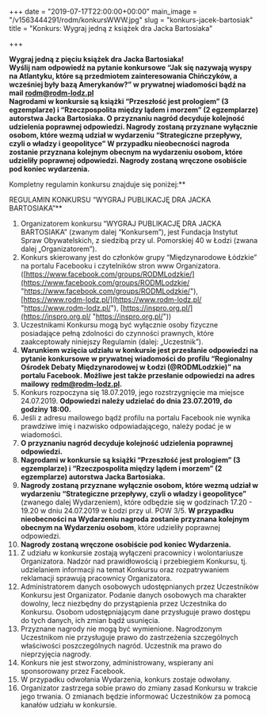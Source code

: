 +++
date = "2019-07-17T22:00:00+00:00"
main_image = "/v1563444291/rodm/konkursWWW.jpg"
slug = "konkurs-jacek-bartosiak"
title = "Konkurs: Wygraj jedną z książek dra Jacka Bartosiaka"

+++

**Wygraj jedną z pięciu książek dra Jacka Bartosiaka!  
Wyślij nam odpowiedź na pytanie konkursowe “Jak się nazywają wyspy na Atlantyku, które są przedmiotem zainteresowania Chińczyków, a wcześniej były bazą Amerykanów?” w prywatnej wiadomości bądź na mail** [**rodm@rodm-lodz.pl**  
](mailto:rodm@rodm-lodz.pl) **Nagrodami w konkursie są książki “Przeszłość jest prologiem” (3 egzemplarze) i “Rzeczpospolita między lądem i morzem” (2 egzemplarze) autorstwa Jacka Bartosiaka. O przyznaniu nagród decyduje kolejność udzielenia poprawnej odpowiedzi. Nagrody zostaną przyznane wyłącznie osobom, które wezmą udział w wydarzeniu “Strategiczne przepływy, czyli o władzy i geopolityce” W przypadku nieobecności nagroda zostanie przyznana kolejnym obecnym na wydarzeniu osobom, które udzieliły poprawnej odpowiedzi. Nagrody zostaną wręczone osobiście pod koniec wydarzenia.**

  
Kompletny regulamin konkursu znajduje się poniżej:**  
  
REGULAMIN KONKURSU “WYGRAJ PUBLIKACJĘ DRA JACKA BARTOSIAKA”**

 1. Organizatorem konkursu “WYGRAJ PUBLIKACJĘ DRA JACKA BARTOSIAKA” (zwanym dalej “Konkursem”), jest Fundacja Instytut Spraw Obywatelskich, z siedzibą przy ul. Pomorskiej 40 w Łodzi (zwana dalej „Organizatorem”).
 2. Konkurs skierowany jest do członków grupy “Międzynarodowe Łódzkie” na portalu Facebooku i czytelników stron www Organizatora. ([https://www.facebook.com/groups/RODMLodzkie/](https://www.facebook.com/groups/RODMLodzkie/ "https://www.facebook.com/groups/RODMLodzkie/"), [https://www.rodm-lodz.pl/](https://www.rodm-lodz.pl/ "https://www.rodm-lodz.pl/"), [https://inspro.org.pl/](https://inspro.org.pl/ "https://inspro.org.pl/"))
 3. Uczestnikami Konkursu mogą być wyłącznie osoby fizyczne posiadające pełną zdolności do czynności prawnych, które zaakceptowały niniejszy Regulamin (dalej: „Uczestnik”).
 4. **Warunkiem wzięcia udziału w konkursie jest przesłanie odpowiedzi na pytanie konkursowe w prywatnej wiadomości do profilu “Regionalny Ośrodek Debaty Międzynarodowej w Łodzi (@RODMLodzkie)” na portalu Facebook. Możliwe jest także przesłanie odpowiedzi na adres mailowy** [**rodm@rodm-lodz.pl**](mailto:rodm@rodm-lodz.pl)**.**
 5. Konkurs rozpoczyna się 18.07.2019, jego rozstrzygnięcie ma miejsce 24.07.2019. **Odpowiedzi należy udzielać do dnia 23.07.2019, do godziny 18:00.**
 6. Jeśli z adresu mailowego bądź profilu na portalu Facebook nie wynika prawdziwe imię i nazwisko odpowiadającego, należy podać je w wiadomości.
 7. **O przyznaniu nagród decyduje kolejność udzielenia poprawnej odpowiedzi.**
 8. **Nagrodami w konkursie są książki “Przeszłość jest prologiem” (3 egzemplarze) i “Rzeczpospolita między lądem i morzem” (2 egzemplarze) autorstwa Jacka Bartosiaka.**
 9. **Nagrody zostaną przyznane** **wyłącznie osobom, które wezmą udział w wydarzeniu “Strategiczne przepływy, czyli o władzy i geopolityce”** (zwanego dalej Wydarzeniem), które odbędzie się w godzinach 17.20 - 19.20 w dniu 24.07.2019 w Łodzi przy ul. POW 3/5. **W przypadku nieobecności na Wydarzeniu nagroda zostanie przyznana kolejnym obecnym na Wydarzeniu osobom**, które udzieliły poprawnej odpowiedzi.
10. **Nagrody zostaną wręczone osobiście pod koniec Wydarzenia.**
11. Z udziału w konkursie zostają wyłączeni pracownicy i wolontariusze Organizatora. Nadzór nad prawidłowością i przebiegiem Konkursu, tj. udzielaniem informacji na temat Konkursu oraz rozpatrywaniem reklamacji sprawują pracownicy Organizatora.
12. Administratorem danych osobowych udostępnianych przez Uczestników Konkursu jest Organizator. Podanie danych osobowych ma charakter dowolny, lecz niezbędny do przystąpienia przez Uczestnika do Konkursu. Osobom udostępniającym dane przysługuje prawo dostępu do tych danych, ich zmian bądź usunięcia.
13. Przyznane nagrody nie mogą być wymienione. Nagrodzonym Uczestnikom nie przysługuje prawo do zastrzeżenia szczególnych właściwości poszczególnych nagród. Uczestnik ma prawo do nieprzyjęcia nagrody.
14. Konkurs nie jest stworzony, administrowany, wspierany ani sponsorowany przez Facebook.
15. W przypadku odwołania Wydarzenia, konkurs zostaje odwołany.
16. Organizator zastrzega sobie prawo do zmiany zasad Konkursu w trakcie jego trwania. O zmianach będzie informować Uczestników za pomocą kanałów udziału w konkursie.
